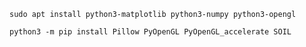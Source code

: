 
    sudo apt install python3-matplotlib python3-numpy python3-opengl

    python3 -m pip install Pillow PyOpenGL PyOpenGL_accelerate SOIL